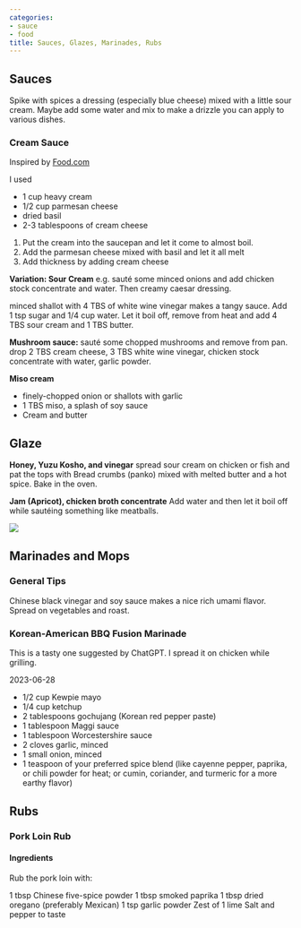 ```yaml
---
categories:
- sauce
- food
title: Sauces, Glazes, Marinades, Rubs
---
```




## Sauces

Spike with spices a dressing (especially blue cheese) mixed with a little sour cream. Maybe add some water and mix to make a drizzle you can apply to various dishes.

### Cream Sauce

Inspired by [Food.com](https://www.food.com/recipe/olive-garden-herb-parmesan-cream-sauce-245673)

I used 
- 1 cup heavy cream
- 1/2 cup parmesan cheese
- dried basil
- 2-3 tablespoons of cream cheese

1. Put the cream into the saucepan and let it come to almost boil.
2. Add the parmesan cheese mixed with basil and let it all melt
3. Add thickness by adding cream cheese


**Variation: Sour Cream**
e.g. sauté some minced onions and add chicken stock concentrate and water. Then creamy caesar dressing. 

minced shallot with 4 TBS of white wine vinegar makes a tangy sauce. Add 1 tsp sugar and 1/4 cup water. Let it boil off, remove from heat and add 4 TBS sour cream and 1 TBS butter.



**Mushroom sauce:**
sauté some chopped mushrooms and remove from pan.
drop 2 TBS cream cheese, 3 TBS white wine vinegar, chicken stock concentrate with water, garlic powder.

**Miso cream**

* finely-chopped onion or shallots with garlic
* 1 TBS miso, a splash of soy sauce
* Cream and butter





## Glaze


**Honey, Yuzu Kosho, and vinegar**
spread sour cream on chicken or fish and pat the tops with Bread crumbs (panko) mixed with melted butter and a hot spice. Bake in the oven.

**Jam (Apricot), chicken broth concentrate**
Add water and then let it boil off while sautéing something like meatballs.

![](https://sat02pap004files.storage.live.com/y4m-0pZO027OpHgoYAL6O734PqktqaNsqXcu6zb6FR1hDPRg48h8eOUCfEst-yfOCNpPrXbE927ifVKCO05ux3twsyk3-o65dpCwb5NNOVw-uUjJqzIky6AgPRNLJCXHEeafvwaC0k7Dn61BYUrIpc9qnvoqN6ERH0MMsBL45hze4ey7Qy4w9DXEenz-KAi9-oo?width=256&height=192&cropmode=none?no.jpg)

## Marinades and Mops

### General Tips

Chinese black vinegar and soy sauce makes a nice rich umami flavor. Spread on vegetables and roast.

###  Korean-American BBQ Fusion Marinade

This is a tasty one suggested by ChatGPT.  I spread it on chicken while grilling.

2023-06-28

- 1/2 cup Kewpie mayo
- 1/4 cup ketchup
- 2 tablespoons gochujang (Korean red pepper paste)
- 1 tablespoon Maggi sauce
- 1 tablespoon Worcestershire sauce
- 2 cloves garlic, minced
- 1 small onion, minced
- 1 teaspoon of your preferred spice blend (like cayenne pepper, paprika, or chili powder for heat; or cumin, coriander, and turmeric for a more earthy flavor)

## Rubs

### Pork Loin Rub



#### Ingredients

Rub the pork loin with:

1 tbsp Chinese five-spice powder
1 tbsp smoked paprika
1 tbsp dried oregano (preferably Mexican)
1 tsp garlic powder
Zest of 1 lime
Salt and pepper to taste